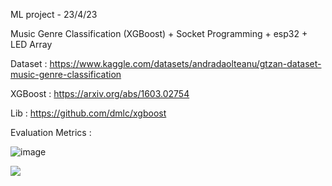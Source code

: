 ML project - 23/4/23 

Music Genre Classification (XGBoost) + Socket Programming + esp32 + LED Array

Dataset : https://www.kaggle.com/datasets/andradaolteanu/gtzan-dataset-music-genre-classification

XGBoost : https://arxiv.org/abs/1603.02754

  Lib : https://github.com/dmlc/xgboost

Evaluation Metrics :

![image](https://user-images.githubusercontent.com/70153723/235292367-b06c8b21-f3ec-4f61-8c84-16973edb4a85.png)


![](https://komarev.com/ghpvc/?username=Rohanmrao)
